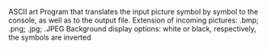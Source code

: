 ASCII art
Program that translates the input picture symbol by symbol to the console, as well as to the output file.
Extension of incoming pictures: .bmp; .png; .jpg; .JPEG
Background display options: white or black, respectively, the symbols are inverted
